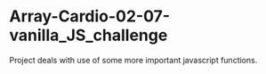 # Array-Cardio-02-07-vanilla_JS_challenge
Project deals with use of some more important javascript functions.
